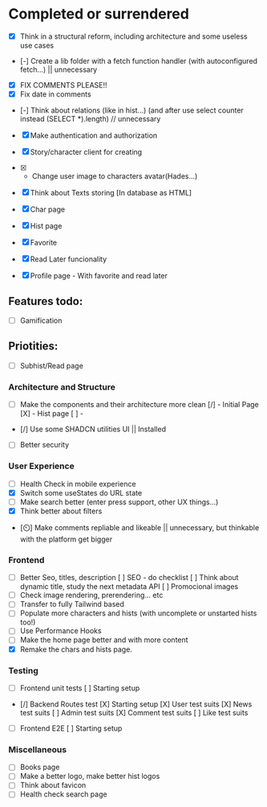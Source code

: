 
# Completed or surrendered

- [x] Think in a structural reform, including architecture and some useless use cases
- [-] Create a lib folder with a fetch function handler (with autoconfigured fetch...) || unnecessary
- [X] FIX COMMENTS PLEASE!!
- [X] Fix date in comments 
- [-] Think about relations (like in hist...) (and after use select counter instead (SELECT *).length) // unnecessary
- [X] Make authentication and authorization
- [X] Story/character client for creating
- [X] - Change user image to characters avatar(Hades...)
- [X] Think about Texts storing [In database as HTML]
- [X] Char page
- [X] Hist page
- [X] Favorite
- [X] Read Later funcionality
- [X] Profile page - With favorite and read later


## Features todo:
- [ ] Gamification

## Priotities:
- [ ] Subhist/Read page


### Architecture and Structure

- [ ] Make the components and their architecture more clean
    [/] - Initial Page
    [X] - Hist page
    [ ] -
- [/] Use some SHADCN utilities UI || Installed
- [ ] Better security

### User Experience
- [ ] Health Check in mobile experience
- [X] Switch some useStates do URL state
- [ ] Make search better (enter press support, other UX things...)
- [X] Think better about filters
- [⏲️] Make comments repliable and likeable || unnecessary, but thinkable with the platform get bigger 

### Frontend
- [ ] Better Seo, titles, description
    [ ] SEO - do checklist
    [ ] Think about dynamic title, study the next metadata API
    [ ] Promocional images
- [ ] Check image rendering, prerendering... etc
- [ ] Transfer to fully Tailwind based
- [ ] Populate more characters and hists (with uncomplete or unstarted hists too!)
- [ ] Use Performance Hooks
- [ ] Make the home page better and with more content
- [X] Remake the chars and hists page.
### Testing

- [ ] Frontend unit tests
    [ ] Starting setup
- [/] Backend Routes test
    [X] Starting setup
    [X] User test suits
    [X] News test suits
    [ ] Admin test suits
    [X] Comment test suits
    [ ] Like test suits 
- [ ] Frontend E2E
    [ ] Starting setup

### Miscellaneous

- [ ] Books page
- [ ] Make a better logo, make better hist logos
- [ ] Think about favicon
- [ ] Health check search page